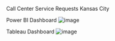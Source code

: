 Call Center Service Requests Kansas City

Power BI Dashboard
![image](https://github.com/darshana-mis/Call_Center_Service_Requests_Kansas/assets/113302899/0b398f8b-0fb8-4b8c-b570-358a9f2f3725)

Tableau Dashboard
![image](https://github.com/darshana-mis/Call_Center_Service_Requests_Kansas/assets/113302899/6bae2b12-46fd-4867-8d4b-2e6a37708332)
